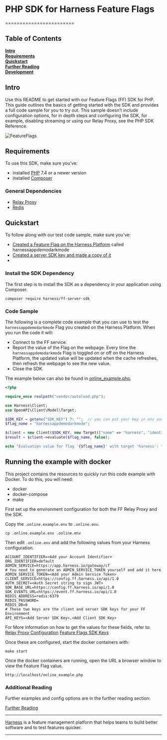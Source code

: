 # PHP SDK for Harness Feature Flags
========================

## Table of Contents
**[Intro](#Intro)**<br>
**[Requirements](#Requirements)**<br>
**[Quickstart](#Quickstart)**<br>
**[Further Reading](docs/further_reading.md)**<br>
**[Development](docs/development.md)**<br>


## Intro

Use this README to get started with our Feature Flags (FF) SDK for PHP. This guide outlines the basics of getting started with the SDK and provides a full code sample for you to try out. 
This sample doesn’t include configuration options, for in depth steps and configuring the SDK, for example, disabling streaming or using our Relay Proxy, see the PHP SDK Reference.

![FeatureFlags](https://github.com/harness/ff-php-server-sdk/raw/main/docs/images/ff-gui.png)

## Requirements
To use this SDK, make sure you’ve:
- installed [PHP](https://www.php.net/) 7.4 or a newer version
- installed [Composer](https://getcomposer.org/)
### General Dependencies
- [Relay Proxy](https://github.com/harness/ff-proxy)
- [Redis](https://redis.io/)

## Quickstart
To follow along with our test code sample, make sure you’ve:

- [Created a Feature Flag on the Harness Platform](https://ngdocs.harness.io/article/1j7pdkqh7j-create-a-feature-flag) called harnessappdemodarkmode
- [Created a server SDK key and made a copy of it](https://ngdocs.harness.io/article/1j7pdkqh7j-create-a-feature-flag#step_3_create_an_sdk_key)
- 

### Install the SDK Dependency

The first step is to install the SDK as a dependency in your application using Composer.

```shell
composer require harness/ff-server-sdk
```

### Code Sample

The following is a complete code example that you can use to test the `harnessappdemodarkmode` Flag you created on the Harness Platform. When you run the code it will:
- Connect to the FF service.
- Report the value of the Flag on the webpage. Every time the `harnessappdemodarkmode` Flag is toggled on or off on the Harness Platform, the updated value will be updated when the cache refreshes, then refresh the webpage to see the new value. 
- Close the SDK.

The example below can also be found in [online_example.php](online_example.php).
```php
<?php

require_once realpath("vendor/autoload.php");

use Harness\Client;
use OpenAPI\Client\Model\Target;

$SDK_KEY = getenv("SDK_KEY") ?: "";  // you can put your key in env variable or you can provide in the code
$flag_name = "harnessappdemodarkmode";

$client = new Client($SDK_KEY, new Target(["name" => "harness", "identifier" => "harness"]));
$result = $client->evaluate($flag_name, false);

echo "Evaluation value for flag '{$flag_name}' with target 'harness': " .json_encode($result);
```

## Running the example with docker

This project contains the resources to quickly run this code example with Docker. To do this, you will need:
- docker
- docker-compose
- make

First set up the environment configuration for both the FF Relay Proxy and the SDK.

Copy the `.online.example.env` to `.online.env`.
```shell
cp .online.example.env .online.env
```

Then edit `.online.env` and add the following values from your Harness configuration.
```
ACCOUNT_IDENTIFIER=<Add your Account Identifier>
ORG_IDENTIFIER=default
ADMIN_SERVICE=https://app.harness.io/gateway/cf
# You need to generate an ADMIN_SERVICE_TOKEN yourself and add it here
ADMIN_SERVICE_TOKEN=<Add your Admin Service Token>
CLIENT_SERVICE=https://config.ff.harness.io/api/1.0
AUTH_SECRET=<Auth Secret string to sign JWT>
SDK_BASE_URL=https://config.ff.harness.io/api/1.0
SDK_EVENTS_URL=https://event.ff.harness.io/api/1.0
REDIS_ADDRESS=redis:6379
REDIS_PASSWORD=
REDIS_DB=0
# These two keys are the client and server SDK keys for your FF Environment
API_KEYS=<Add Server SDK Key>,<Add Client SDK Key>
```

For More information on how to get the values for these fields, refer to:
[Relay Proxy Configuration](https://ngdocs.harness.io/article/rae6uk12hk-deploy-relay-proxy#configure_relay_proxy)
[Feature Flags SDK Keys](https://ngdocs.harness.io/article/rvqprvbq8f-client-side-and-server-side-sdks)

Once these are configured, start the docker containers with:
```
make start
```

Once the docker containers are running, open the URL a browser window to view the Feature Flag value.

```
http://localhost/online_example.php
```

### Additional Reading

Further examples and config options are in the further reading section:

[Further Reading](docs/further_reading.md)


-------------------------
[Harness](https://www.harness.io/) is a feature management platform that helps teams to build better software and to
test features quicker.

-------------------------
